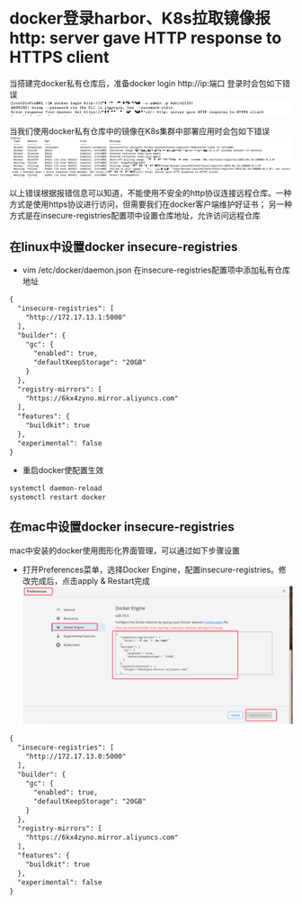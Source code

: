 # docker登录harbor、K8s拉取镜像报http: server gave HTTP response to HTTPS client
当搭建完docker私有仓库后，准备docker login http://ip:端口 登录时会包如下错误
![docker登录失败](imag/docker登录失败.png)

当我们使用docker私有仓库中的镜像在K8s集群中部署应用时会包如下错误
![K8S部署应用报错](imag/K8S部署应用报错.png)

以上错误根据报错信息可以知道，不能使用不安全的http协议连接远程仓库。一种方式是使用https协议进行访问，但需要我们在docker客户端维护好证书；
另一种方式是在insecure-registries配置项中设置仓库地址，允许访问远程仓库

## 在linux中设置docker insecure-registries

- vim /etc/docker/daemon.json 在insecure-registries配置项中添加私有仓库地址
```
{
  "insecure-registries": [
    "http://172.17.13.1:5000"
  ],
  "builder": {
    "gc": {
      "enabled": true,
      "defaultKeepStorage": "20GB"
    }
  },
  "registry-mirrors": [
    "https://6kx4zyno.mirror.aliyuncs.com"
  ],
  "features": {
    "buildkit": true
  },
  "experimental": false
}
```

- 重启docker使配置生效
```
systemctl daemon-reload
systemctl restart docker
```

## 在mac中设置docker insecure-registries
mac中安装的docker使用图形化界面管理，可以通过如下步骤设置

- 打开Preferences菜单，选择Docker Engine，配置insecure-registries。修改完成后，点击apply & Restart完成
![mac配置insecure-registries](imag/mac配置insecure-registries.png)
  
```
{
  "insecure-registries": [
    "http://172.17.13.0:5000"
  ],
  "builder": {
    "gc": {
      "enabled": true,
      "defaultKeepStorage": "20GB"
    }
  },
  "registry-mirrors": [
    "https://6kx4zyno.mirror.aliyuncs.com"
  ],
  "features": {
    "buildkit": true
  },
  "experimental": false
}
```
